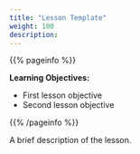 ```yaml
---
title: "Lesson Template"
weight: 100
description:
---
```


{{% pageinfo %}}

**Learning Objectives:**
* First lesson objective
* Second lesson objective

{{% /pageinfo %}}

A brief description of the lesson.
